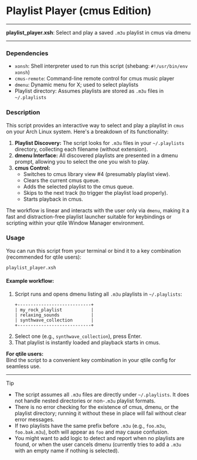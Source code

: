 # Playlist Player (cmus Edition)

---

**playlist_player.xsh**: Select and play a saved `.m3u` playlist in cmus via dmenu

---

### Dependencies

- `xonsh`: Shell interpreter used to run this script (shebang: `#!/usr/bin/env xonsh`)
- `cmus-remote`: Command-line remote control for cmus music player
- `dmenu`: Dynamic menu for X; used to select playlists
- Playlist directory: Assumes playlists are stored as `.m3u` files in `~/.playlists`

### Description

This script provides an interactive way to select and play a playlist in `cmus` on your Arch Linux system. Here's a breakdown of its functionality:

1. **Playlist Discovery:** The script looks for `.m3u` files in your `~/.playlists` directory, collecting each filename (without extension).
2. **dmenu Interface:** All discovered playlists are presented in a dmenu prompt, allowing you to select the one you wish to play.
3. **cmus Control:**
   - Switches to cmus library view #4 (presumably playlist view).
   - Clears the current cmus queue.
   - Adds the selected playlist to the cmus queue.
   - Skips to the next track (to trigger the playlist load properly).
   - Starts playback in cmus.

The workflow is linear and interacts with the user only via `dmenu`, making it a fast and distraction-free playlist launcher suitable for keybindings or scripting within your qtile Window Manager environment.

### Usage

You can run this script from your terminal or bind it to a key combination (recommended for qtile users):

```sh
playlist_player.xsh
```

#### Example workflow:

1. Script runs and opens dmenu listing all `.m3u` playlists in `~/.playlists`:
    ```
    +----------------------------+
    | my_rock_playlist           |
    | relaxing_sounds            |
    | synthwave_collection       |
    +----------------------------+
    ```
2. Select one (e.g., `synthwave_collection`), press Enter.
3. That playlist is instantly loaded and playback starts in cmus.

**For qtile users:**  
Bind the script to a convenient key combination in your qtile config for seamless use.

---

> [!TIP]
> - The script assumes all `.m3u` files are directly under `~/.playlists`. It does not handle nested directories or non-`.m3u` playlist formats.
> - There is no error checking for the existence of cmus, dmenu, or the playlist directory; running it without these in place will fail without clear error messages.
> - If two playlists have the same prefix before `.m3u` (e.g., `foo.m3u`, `foo.bak.m3u`), both will appear as `foo` and may cause confusion.
> - You might want to add logic to detect and report when no playlists are found, or when the user cancels dmenu (currently tries to add a `.m3u` with an empty name if nothing is selected).
